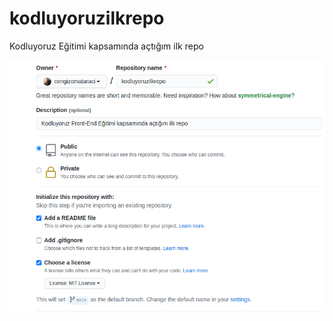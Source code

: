 # kodluyoruzilkrepo
Kodluyoruz Eğitimi kapsamında açtığım ilk repo

![resim](https://raw.githubusercontent.com/Kodluyoruz/taskforce/main/git/odev1/figures/github.png)

